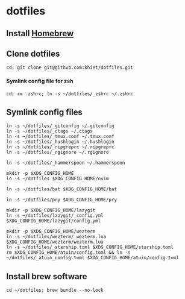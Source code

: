 # dotfiles

## Install [Homebrew](http://brew.sh/index.html)

## Clone dotfiles

```
cd; git clone git@github.com:khiet/dotfiles.git
```

#### Symlink config file for zsh

```
cd; rm .zshrc; ln -s ~/dotfiles/_zshrc ~/.zshrc
```

## Symlink config files

```
ln -s ~/dotfiles/_gitconfig ~/.gitconfig
ln -s ~/dotfiles/_ctags ~/.ctags
ln -s ~/dotfiles/_tmux.conf ~/.tmux.conf
ln -s ~/dotfiles/_hushlogin ~/.hushlogin
ln -s ~/dotfiles/_ripgreprc ~/.ripgreprc
ln -s ~/dotfiles/_rgignore ~/.rgignore

ln -s ~/dotfiles/_hammerspoon ~/.hammerspoon

mkdir -p $XDG_CONFIG_HOME
ln -s ~/dotfiles $XDG_CONFIG_HOME/nvim

ln -s ~/dotfiles/bat $XDG_CONFIG_HOME/bat

ln -s ~/dotfiles/pry $XDG_CONFIG_HOME/pry

mkdir -p $XDG_CONFIG_HOME/lazygit
ln -s ~/dotfiles/lazygit/_config.yml $XDG_CONFIG_HOME/lazygit/config.yml

mkdir -p $XDG_CONFIG_HOME/wezterm
ln -s ~/dotfiles/wezterm/_wezterm.lua $XDG_CONFIG_HOME/wezterm/wezterm.lua
ln -s ~/dotfiles/_starship.toml $XDG_CONFIG_HOME/starship.toml
rm $XDG_CONFIG_HOME/atuin/config.toml && ln -s ~/dotfiles/_atuin_config.toml $XDG_CONFIG_HOME/atuin/config.toml
```

## Install brew software

```
cd ~/dotfiles; brew bundle --no-lock
```
